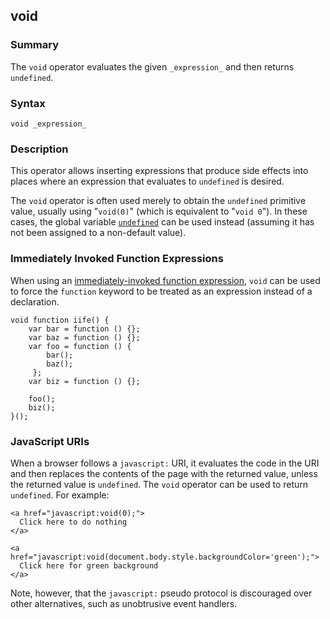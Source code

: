 ## void

### Summary

The `void` operator evaluates the given `_expression_` and then returns `undefined`.

### Syntax

    void _expression_

### Description

This operator allows inserting expressions that produce side effects into places where an expression that evaluates to `undefined` is desired.

The `void` operator is often used merely to obtain the `undefined` primitive value, usually using "`void(0)`" (which is equivalent to "`void 0`"). In these cases, the global variable [`undefined`][0] can be used instead (assuming it has not been assigned to a non-default value).

### Immediately Invoked Function Expressions

When using an [immediately-invoked function expression][1], `void` can be used to force the `function` keyword to be treated as an expression instead of a declaration.

    void function iife() {
        var bar = function () {};
        var baz = function () {};
        var foo = function () {
            bar();
            baz();
         };
        var biz = function () {};
    
        foo();
        biz();
    }();
    

### JavaScript URIs

When a browser follows a `javascript:` URI, it evaluates the code in the URI and then replaces the contents of the page with the returned value, unless the returned value is `undefined`. The `void` operator can be used to return `undefined`. For example:

    <a href="javascript:void(0);">
      Click here to do nothing
    </a>
    
    <a href="javascript:void(document.body.style.backgroundColor='green');">
      Click here for green background
    </a>
    

Note, however, that the `javascript:` pseudo protocol is discouraged over other alternatives, such as unobtrusive event handlers.


[0]: https://developer.mozilla.org/en/docs/Web/JavaScript/Reference/Global_Objects/undefined "https://developer.mozilla.org/en/docs/Web/JavaScript/Reference/Global_Objects/undefined"
[1]: https://developer.mozilla.org/en/docs/Glossary/IIFE